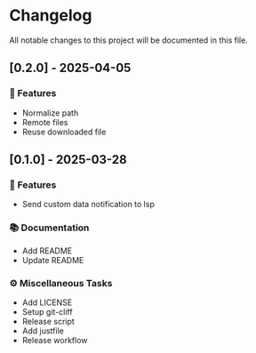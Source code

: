 # Changelog

All notable changes to this project will be documented in this file.

## [0.2.0] - 2025-04-05

### 🚀 Features

- Normalize path
- Remote files
- Reuse downloaded file

## [0.1.0] - 2025-03-28

### 🚀 Features

- Send custom data notification to lsp

### 📚 Documentation

- Add README
- Update README

### ⚙️ Miscellaneous Tasks

- Add LICENSE
- Setup git-cliff
- Release script
- Add justfile
- Release workflow

<!-- generated by git-cliff -->

